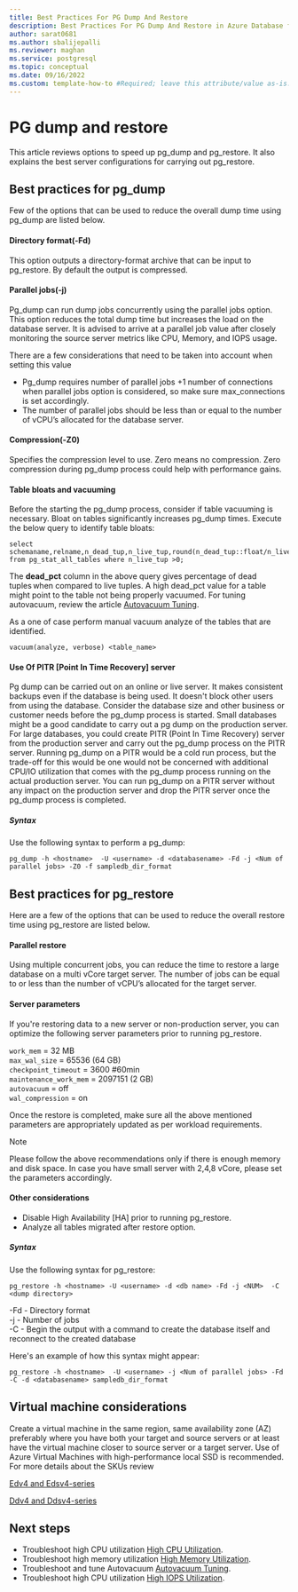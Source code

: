 ```yaml
---
title: Best Practices For PG Dump And Restore
description: Best Practices For PG Dump And Restore in Azure Database for PostgreSQL - Flexible Server 
author: sarat0681
ms.author: sbalijepalli
ms.reviewer: maghan
ms.service: postgresql
ms.topic: conceptual
ms.date: 09/16/2022
ms.custom: template-how-to #Required; leave this attribute/value as-is.
---
```


# PG dump and restore 

This article reviews options to speed up pg_dump and pg_restore. It also explains the best server configurations for carrying out pg_restore.

## Best practices for pg_dump

Few of the options that can be used to reduce the overall dump time using pg_dump are listed below.

#### Directory format(-Fd)

This option outputs a directory-format archive that can be input to pg_restore. By default the output is compressed.

#### Parallel jobs(-j)

Pg_dump can run dump jobs concurrently using the parallel jobs option. This option reduces the total dump time but increases the load on the database server. It is advised to arrive at a parallel job value after closely monitoring the source server metrics like CPU, Memory, and IOPS usage.

There are a few considerations that need to be taken into account when setting this value
- Pg_dump requires number of parallel jobs +1 number of connections when parallel jobs option is considered, so make sure max_connections is set accordingly.
- The number of parallel jobs should be less than or equal to the number of vCPU’s allocated for the database server.

#### Compression(-Z0)

Specifies the compression level to use. Zero means no compression. Zero compression during pg_dump process could help with performance gains.

#### Table bloats and vacuuming

Before the starting the pg_dump process, consider if table vacuuming is necessary. Bloat on tables significantly increases pg_dump times. Execute the below query to identify table bloats:

```
select schemaname,relname,n_dead_tup,n_live_tup,round(n_dead_tup::float/n_live_tup::float*100) dead_pct,autovacuum_count,last_vacuum,last_autovacuum,last_autoanalyze,last_analyze from pg_stat_all_tables where n_live_tup >0;
```

The **dead_pct** column in the above query gives percentage of dead tuples when compared to live tuples. A high dead_pct value for a table might point to the table not being properly vacuumed. For tuning autovacuum, review the article [Autovacuum Tuning](./how-to-autovacuum-tuning.md).


As a one of case perform manual vacuum analyze of the tables that are identified.

```
vacuum(analyze, verbose) <table_name> 
```

#### Use Of PITR [Point In Time Recovery] server

Pg dump can be carried out on an online or live server. It makes consistent backups even if the database is being used. It doesn't block other users from using the database. Consider the database size and other business or customer needs before the pg_dump process is started. Small databases might be a good candidate to carry out a pg dump on the production server. For large databases, you could create PITR (Point In Time Recovery) server from the production server and carry out the pg_dump process on the PITR server. Running pg_dump on a PITR would be a cold run process, but the trade-off for this would be one would not be concerned with additional CPU/IO utilization that comes with the pg_dump process running on the actual production server. You can run pg_dump on a PITR server without any impact on the production server and drop the PITR server once the pg_dump process is completed.

##### Syntax

Use the following syntax to perform a pg_dump:

`pg_dump -h <hostname>  -U <username> -d <databasename> -Fd -j <Num of parallel jobs> -Z0 -f sampledb_dir_format`


## Best practices for pg_restore

Here are a few of the options that can be used to reduce the overall restore time using pg_restore are listed below.

#### Parallel restore

Using multiple concurrent jobs, you can reduce the time to restore a large database on a multi vCore target server. The number of jobs can be equal to or less than the number of vCPU’s allocated for the target server.

#### Server parameters

If you're restoring data to a new server or non-production server, you can optimize the following server parameters prior to running pg_restore.

`work_mem` = 32 MB   
`max_wal_size` = 65536 (64 GB)     
`checkpoint_timeout` = 3600 #60min     
`maintenance_work_mem` = 2097151 (2 GB)   
`autovacuum` = off   
`wal_compression` = on   

Once the restore is completed, make sure all the above mentioned parameters are appropriately updated as per workload requirements.

> [!NOTE]
> Please follow the above recommendations only if there is enough memory and disk space. In case you have small server with 2,4,8 vCore, please set the parameters accordingly.

#### Other considerations

- Disable High Availability [HA] prior to running pg_restore.
- Analyze all tables migrated after restore option.

##### Syntax

Use the following syntax for pg_restore:

`pg_restore -h <hostname> -U <username> -d <db name> -Fd -j <NUM>  -C  <dump directory>`

-Fd - Directory format   
-j - Number of jobs   
-C - Begin the output with a command to create the database itself and reconnect to the created database     

Here's an example of how this syntax might appear:

`pg_restore -h <hostname>  -U <username> -j <Num of parallel jobs> -Fd -C -d <databasename> sampledb_dir_format`

## Virtual machine considerations

Create a virtual machine in the same region, same availability zone (AZ) preferably where you have both your target and source servers or at least have the virtual machine closer to source server or a target server. Use of Azure Virtual Machines with high-performance local SSD is recommended. For more details about the SKUs review

[Edv4 and Edsv4-series](https://docs.microsoft.com/azure/virtual-machines/edv4-edsv4-series)   

[Ddv4 and Ddsv4-series](https://docs.microsoft.com/azure/virtual-machines/ddv4-ddsv4-series)

## Next steps

- Troubleshoot high CPU utilization [High CPU Utilization](./how-to-high-cpu-utilization.md).
- Troubleshoot high memory utilization [High Memory Utilization](./how-to-high-memory-utilization.md).
- Troubleshoot and tune Autovacuum [Autovacuum Tuning](./how-to-autovacuum-tuning.md).
- Troubleshoot high CPU utilization [High IOPS Utilization](./how-to-high-io-utilization.md).